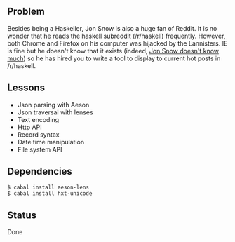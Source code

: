 ## Problem

Besides being a Haskeller, Jon Snow is also a huge fan of Reddit. It is no
wonder that he reads the haskell subreddit (/r/haskell) frequently. However,
both Chrome and Firefox on his computer was hijacked by the Lannisters. IE is
fine but he doesn't know that it exists (indeed,
[Jon Snow doesn't know much](http://media-cache-ak0.pinimg.com/736x/e8/ef/92/e8ef922fff4171bf91fa36180c7490cf.jpg)) so
he has hired you to write a tool to display to current hot posts in /r/haskell.

## Lessons

- Json parsing with Aeson
- Json traversal with lenses
- Text encoding
- Http API
- Record syntax
- Date time manipulation
- File system API

## Dependencies

    $ cabal install aeson-lens
    $ cabal install hxt-unicode

## Status

Done